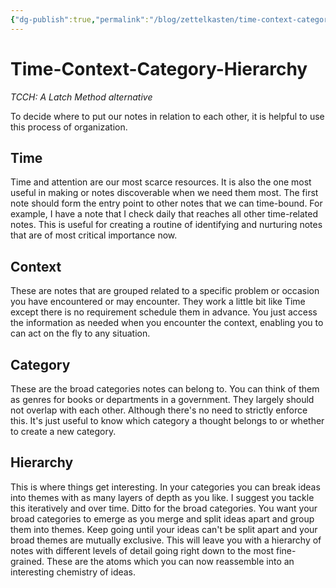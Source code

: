 ```yaml
---
{"dg-publish":true,"permalink":"/blog/zettelkasten/time-context-category-hierarchy/","created":"2025-08-26T19:47:11.070+01:00","updated":"2025-08-26T19:47:15.354+01:00"}
---
```


# Time-Context-Category-Hierarchy
*TCCH: A Latch Method alternative*

To decide where to put our notes in relation to each other, it is helpful to use this process of organization.
## Time
Time and attention are our most scarce resources. It is also the one most useful in making or notes discoverable when we need them most.
The first note should form the entry point to other notes that we can time-bound.
For example, I have a note that I check daily that reaches all other time-related notes.
This is useful for creating a routine of identifying and nurturing notes that are of most critical importance now.
## Context
These are notes that are grouped related to a specific problem or occasion you have encountered or may encounter.
They work a little bit like Time except there is no requirement schedule them in advance.
You just access the information as needed when you encounter the context, enabling you to can act on the fly to any situation.
## Category
These are the broad categories notes can belong to. You can think of them as genres for books or departments in a government.
They largely should not overlap with each other. Although there's no need to strictly enforce this.
It's just useful to know which category a thought belongs to or whether to create a new category.
## Hierarchy
This is where things get interesting.
In your categories you can break ideas into themes with as many layers of depth as you like.
I suggest you tackle this iteratively and over time. Ditto for the broad categories.
You want your broad categories to emerge as you merge and split ideas apart and group them into themes.
Keep going until your ideas can't be split apart and your broad themes are mutually exclusive.
This will leave you with a hierarchy of notes with different levels of detail going right down to the most fine-grained.
These are the atoms which you can now reassemble into an interesting chemistry of ideas.
